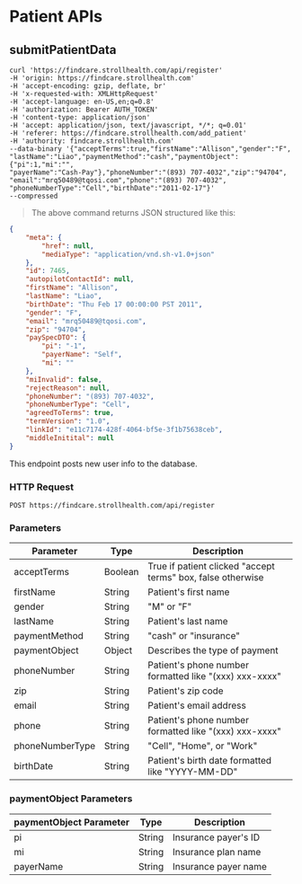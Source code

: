 # Patient APIs   

## submitPatientData

```shell
curl 'https://findcare.strollhealth.com/api/register'
-H 'origin: https://findcare.strollhealth.com'
-H 'accept-encoding: gzip, deflate, br'
-H 'x-requested-with: XMLHttpRequest'
-H 'accept-language: en-US,en;q=0.8'
-H 'authorization: Bearer AUTH_TOKEN'
-H 'content-type: application/json'
-H 'accept: application/json, text/javascript, */*; q=0.01'
-H 'referer: https://findcare.strollhealth.com/add_patient'
-H 'authority: findcare.strollhealth.com'
--data-binary '{"acceptTerms":true,"firstName":"Allison","gender":"F",
"lastName":"Liao","paymentMethod":"cash","paymentObject":{"pi":1,"mi":"",
"payerName":"Cash-Pay"},"phoneNumber":"(893) 707-4032","zip":"94704",
"email":"mrq50489@tqosi.com","phone":"(893) 707-4032",
"phoneNumberType":"Cell","birthDate":"2011-02-17"}'
--compressed
```

> The above command returns JSON structured like this:

```json
{
    "meta": {
        "href": null,
        "mediaType": "application/vnd.sh-v1.0+json"
    },
    "id": 7465,
    "autopilotContactId": null,
    "firstName": "Allison",
    "lastName": "Liao",
    "birthDate": "Thu Feb 17 00:00:00 PST 2011",
    "gender": "F",
    "email": "mrq50489@tqosi.com",
    "zip": "94704",
    "paySpecDTO": {
        "pi": "-1",
        "payerName": "Self",
        "mi": ""
    },
    "miInvalid": false,
    "rejectReason": null,
    "phoneNumber": "(893) 707-4032",
    "phoneNumberType": "Cell",
    "agreedToTerms": true,
    "termVersion": "1.0",
    "linkId": "e11c7174-428f-4064-bf5e-3f1b75638ceb",
    "middleInitital": null
}
```

This endpoint posts new user info to the database.

### HTTP Request
`POST https://findcare.strollhealth.com/api/register`
### Parameters

Parameter | Type | Description
--------- | ------- | -----------
acceptTerms | Boolean | True if patient clicked "accept terms" box, false otherwise
firstName | String | Patient's first name
gender | String | "M" or "F"
lastName | String | Patient's last name
paymentMethod | String | "cash" or "insurance"
paymentObject | Object | Describes the type of payment
phoneNumber | String | Patient's phone number formatted like "(xxx) xxx-xxxx"
zip | String | Patient's zip code
email | String | Patient's email address
phone | String | Patient's phone number formatted like "(xxx) xxx-xxxx"
phoneNumberType | String | "Cell", "Home", or "Work"
birthDate | String | Patient's birth date formatted like "YYYY-MM-DD"

### paymentObject Parameters

paymentObject Parameter | Type | Description
--------- | ------- | -----------
pi | String | Insurance payer's ID
mi | String | Insurance plan name
payerName | String | Insurance payer name
